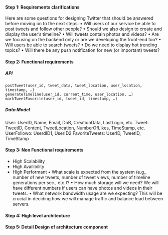 
#### Step 1: Requirements clarifications
Here are some questions for designing Twitter that should be answered before moving on to the next steps:
• Will users of our service be able to post tweets and follow other people?
• Should we also design to create and display the user’s timeline?
• Will tweets contain photos and videos?
• Are we focusing on the backend only or are we developing the front-end too?
• Will users be able to search tweets?
• Do we need to display hot trending topics?
• Will there be any push notification for new (or important) tweets?
#### Step 2: Functional requirements
##### API
```
postTweet(user_id, tweet_data, tweet_location, user_location, timestamp, …)
generateTimeline(user_id, current_time, user_location, …)
markTweetFavorite(user_id, tweet_id, timestamp, …)
```
##### Data Model
User: UserID, Name, Email, DoB, CreationData, LastLogin, etc.
Tweet: TweetID, Content, TweetLocation, NumberOfLikes, TimeStamp, etc.
UserFollowo: UserdID1, UserID2
FavoriteTweets: UserID, TweetID, TimeStamp
#### Step 3: Non Functional requirements
- High Scalability
- High Availibility
- High Performant
• What scale is expected from the system (e.g., number of new tweets, number of tweet views,
number of timeline generations per sec., etc.)?
• How much storage will we need? We will have different numbers if users can have photos and
videos in their tweets.
• What network bandwidth usage are we expecting? This will be crucial in deciding how we will
manage traffic and balance load between servers.
#### Step 4: High level architecture
#### Step 5: Detail Design of architecture component
<!--stackedit_data:
eyJoaXN0b3J5IjpbNjMwMzQwNTA2XX0=
-->